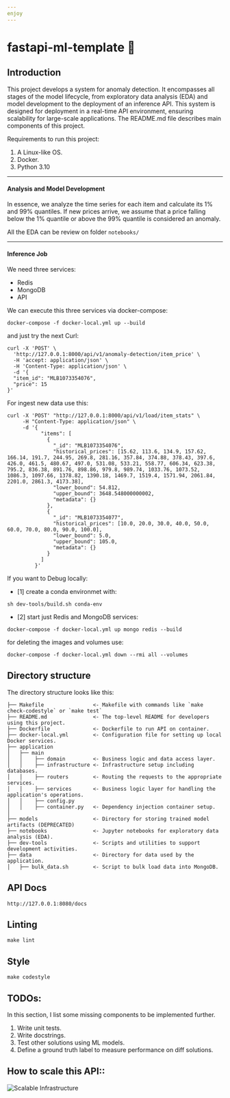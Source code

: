 ```yaml
---
enjoy
---
```


# fastapi-ml-template 🚀


Introduction
--------

This project develops a system for anomaly detection. It encompasses all stages of the model lifecycle, from exploratory data analysis (EDA) and model development to the deployment of an inference API. This system is designed for deployment in a real-time API environment, ensuring scalability for large-scale applications. The README.md file describes main components of this project.

Requirements to run this project:
1. A Linux-like OS.
2. Docker.
3. Python 3.10


-------------
#### Analysis and Model Development
In essence, we analyze the time series for each item and calculate its 1% and 99% quantiles. If new prices arrive, we assume that a price falling below the 1% quantile or above the 99% quantile is considered an anomaly.

All the EDA can be review on folder `notebooks/`

-------------

#### Inference Job

We need three services:

* Redis
* MongoDB
* API

We can execute this three services via docker-compose:

```
docker-compose -f docker-local.yml up --build
```

and just try the next Curl:

```
curl -X 'POST' \
  'http://127.0.0.1:8000/api/v1/anomaly-detection/item_price' \
  -H 'accept: application/json' \
  -H 'Content-Type: application/json' \
  -d '{
  "item_id": "MLB1073354076",
  "price": 15
}'
```
For ingest new data use this:

```
curl -X 'POST' "http://127.0.0.1:8000/api/v1/load/item_stats" \
     -H "Content-Type: application/json" \
     -d '{
           "items": [
             {
               "_id": "MLB1073354076",
               "historical_prices": [15.62, 113.6, 134.9, 157.62, 166.14, 191.7, 244.95, 269.8, 281.16, 357.84, 374.88, 378.43, 397.6, 426.0, 461.5, 480.67, 497.0, 531.08, 533.21, 558.77, 606.34, 623.38, 795.2, 836.38, 891.76, 898.86, 979.8, 989.74, 1033.76, 1073.52, 1086.3, 1097.66, 1378.82, 1390.18, 1469.7, 1519.4, 1571.94, 2061.84, 2201.0, 2861.3, 4173.38],
               "lower_bound": 54.812,
               "upper_bound": 3648.548000000002,
               "metadata": {}
             },
             {
               "_id": "MLB1073354077",
               "historical_prices": [10.0, 20.0, 30.0, 40.0, 50.0, 60.0, 70.0, 80.0, 90.0, 100.0],
               "lower_bound": 5.0,
               "upper_bound": 105.0,
               "metadata": {}
             }
           ]
         }'
```

If you want to Debug locally:

* [1] create a conda environmet with:
```
sh dev-tools/build.sh conda-env
```

* [2] start just Redis and MongoDB services:
```
docker-compose -f docker-local.yml up mongo redis --build
```
for deleting the images and volumes use:

```
docker-compose -f docker-local.yml down --rmi all --volumes
```

Directory structure
--------
The directory structure looks like this:

```
├── Makefile                <- Makefile with commands like `make check-codestyle` or `make test`
├── README.md               <- The top-level README for developers using this project.
├── Dockerfile              <- Dockerfile to run API on container.
├── docker-local.yml        <- Configuration file for setting up local Docker services.
├── application
│   ├── main                
│   │    ├── domain         <- Business logic and data access layer.
│   │    ├── infrastructure <- Infrastructure setup including databases.
│   │    ├── routers        <- Routing the requests to the appropriate services.
│   │    ├── services       <- Business logic layer for handling the application's operations.
│   │    ├── config.py      
│   │    ├── container.py   <- Dependency injection container setup.
│
├── models                  <- Directory for storing trained model artifacts (DEPRECATED)
├── notebooks               <- Jupyter notebooks for exploratory data analysis (EDA).
├── dev-tools               <- Scripts and utilities to support development activities.
├── data                    <- Directory for data used by the application.
│   ├── bulk_data.sh        <- Script to bulk load data into MongoDB.
```

API Docs
--------

```
http://127.0.0.1:8080/docs
```

Linting
--------

```
make lint
```

Style
--------

```
make codestyle
```

TODOs:
--------

In this section, I list some missing components to be implemented further.

1. Write unit tests.
2. Write docstrings.
3. Test other solutions using ML models.
4. Define a ground truth label to measure performance on diff solutions.




How to scale this API::
--------
![Scalable Infrastructure](https://github.com/OscarArmas/meli-challenge/blob/master/images/scalabre_infra.png)

